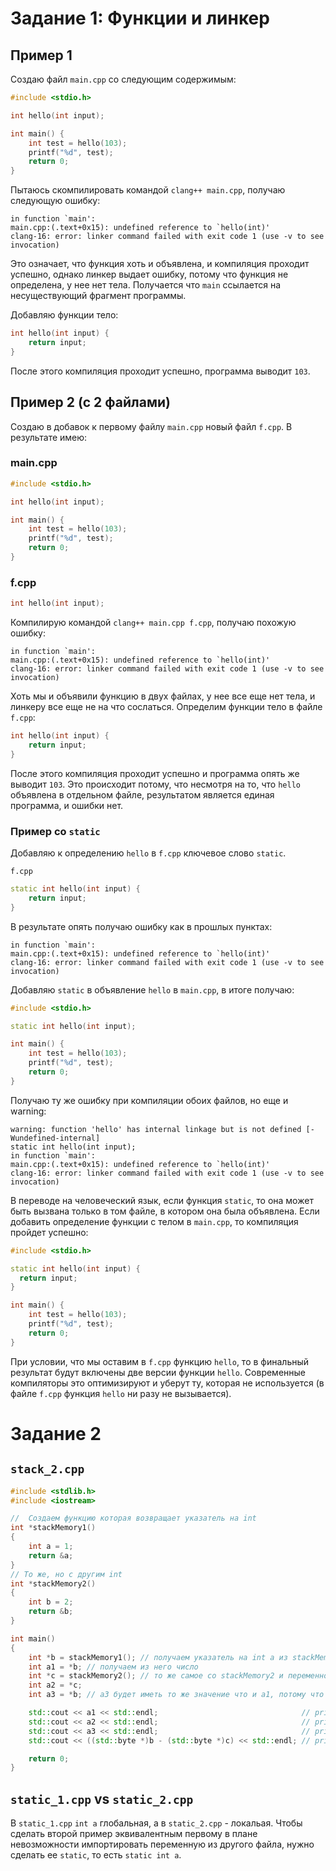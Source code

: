 # Задание 1: Функции и линкер

## Пример 1

Создаю файл ```main.cpp``` со следующим содержимым:

```c++
#include <stdio.h>

int hello(int input);

int main() {
	int test = hello(103);
	printf("%d", test);
	return 0;
}
```

Пытаюсь скомпилировать командой ```clang++ main.cpp```, получаю следующую ошибку:

```
in function `main':
main.cpp:(.text+0x15): undefined reference to `hello(int)'
clang-16: error: linker command failed with exit code 1 (use -v to see invocation)
```

Это означает, что функция хоть и объявлена, и компиляция проходит успешно, однако линкер выдает ошибку, потому что функция не определена, у нее нет тела. Получается что ```main``` ссылается на несуществующий фрагмент программы.

Добавляю функции тело:

```c++
int hello(int input) {
    return input;
}
```

После этого компиляция проходит успешно, программа выводит ```103```.

## Пример 2 (с 2 файлами)

Создаю в добавок к первому файлу ```main.cpp``` новый файл ```f.cpp```. В результате имею:

### main.cpp

```c++
#include <stdio.h>

int hello(int input);

int main() {
	int test = hello(103);
	printf("%d", test);
	return 0;
}
```

### f.cpp

```c++
int hello(int input);
```

Компилирую командой ```clang++ main.cpp f.cpp```, получаю похожую ошибку:

```
in function `main':
main.cpp:(.text+0x15): undefined reference to `hello(int)'
clang-16: error: linker command failed with exit code 1 (use -v to see invocation)
```

Хоть мы и объявили функцию в двух файлах, у нее все еще нет тела, и линкеру все еще не на что сослаться. Определим функции тело в файле ```f.cpp```:

```c++
int hello(int input) {
    return input;
}
```

После этого компиляция проходит успешно и программа опять же выводит ```103```. Это происходит потому, что несмотря на то, что ```hello``` объявлена в отдельном файле, результатом является единая программа, и ошибки нет.

### Пример со ```static```

Добавляю к определению ```hello``` в ```f.cpp``` ключевое слово ```static```.

```f.cpp```

```c++
static int hello(int input) {
    return input;
}
```

В результате опять получаю ошибку как в прошлых пунктах:

```
in function `main':
main.cpp:(.text+0x15): undefined reference to `hello(int)'
clang-16: error: linker command failed with exit code 1 (use -v to see invocation)
```

Добавляю ```static``` в объявление ```hello``` в ```main.cpp```, в итоге получаю:

```c++
#include <stdio.h>

static int hello(int input);

int main() {
	int test = hello(103);
	printf("%d", test);
	return 0;
}
```

Получаю ту же ошибку при компиляции обоих файлов, но еще и warning:

```
warning: function 'hello' has internal linkage but is not defined [-Wundefined-internal]
static int hello(int input);
in function `main':
main.cpp:(.text+0x15): undefined reference to `hello(int)'
clang-16: error: linker command failed with exit code 1 (use -v to see invocation)
```

В переводе на человеческий язык, если функция ```static```, то она может быть вызвана только в том файле, в котором она была объявлена. Если добавить определение функции с телом в ```main.cpp```, то компиляция пройдет успешно:

```c++
#include <stdio.h>

static int hello(int input) {
  return input;
}

int main() {
	int test = hello(103);
	printf("%d", test);
	return 0;
}
```

При условии, что мы оставим в ```f.cpp``` функцию ```hello```, то в финальный результат будут включены две версии функции ```hello```. Современные компиляторы это оптимизируют и уберут ту, которая не используется (в файле ```f.cpp``` функция ```hello``` ни разу не вызывается).

# Задание 2

## ```stack_2.cpp```

```c++
#include <stdlib.h>
#include <iostream>

//  Создаем функцию которая возвращает указатель на int
int *stackMemory1()
{
    int a = 1;
    return &a;
}
// То же, но с другим int
int *stackMemory2()
{
    int b = 2;
    return &b;
}

int main()
{
    int *b = stackMemory1(); // получаем указатель на int a из stackMemory1
    int a1 = *b; // получаем из него число
    int *c = stackMemory2(); // то же самое со stackMemory2 и переменной int b из этой функции
    int a2 = *c;
    int a3 = *b; // a3 будет иметь то же значение что и a1, потому что они указывают на одну и ту же переменную

    std::cout << a1 << std::endl;                                // prints 1
    std::cout << a2 << std::endl;                                // prints 2
    std::cout << a3 << std::endl;                                // prints 2
    std::cout << ((std::byte *)b - (std::byte *)c) << std::endl; // prints 0, pointers are equal

    return 0;
}
```

## ```static_1.cpp``` vs ```static_2.cpp```

В ```static_1.cpp``` ```int a``` глобальная, а в ```static_2.cpp``` - локальая. Чтобы сделать второй пример эквивалентным первому в плане невозможности импортировать переменную из другого файла, нужно сделать ее ```static```, то есть ```static int a```.
